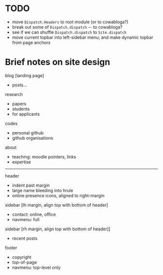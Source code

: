 # TODO

+ move `Dispatch.Headers` to root module (or to cowabloga?)
+ break out some of `Dispatch.dispatch` -- to cowabloga?
+ see if we can shuffle `Dispatch.dispatch` to `Site.dispatch`
+ move current topbar into left-sidebar menu; and make dynamic topbar from page anchors

# Brief notes on site design

blog [landing page]
+ posts...

research
+ papers
+ students
+ for applicants

codes
+ personal github
+ github organisations

about
+ teaching: moodle pointers, links
+ expertise

----

header
+ indent past margin
+ large name bleeding into hrule
+ online presence icons, aligned to right-margin

sidebar [lh margin, align top with bottom of header]
+ contact: online, office
+ navmenu: full

sidebar [rh margin, align top with bottom of header]]
+ recent posts

footer
+ copyright
+ top-of-page
+ navmenu: top-level only
